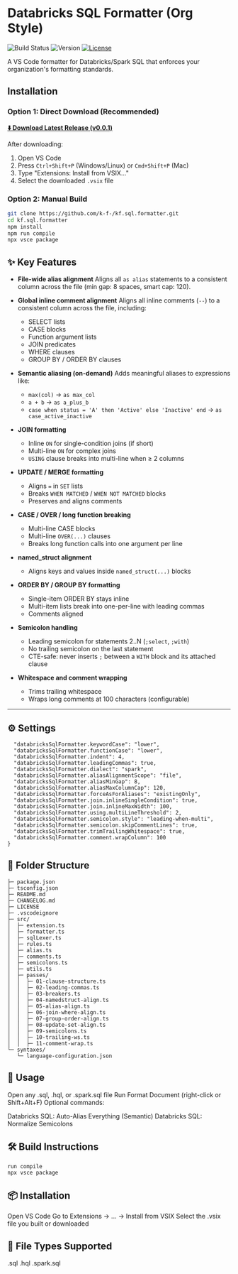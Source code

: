 # Databricks SQL Formatter (Org Style)

![Build Status](https://github.com/k-f-/kf.sql.formatter/workflows/CI/badge.svg)
![Version](https://img.shields.io/badge/version-0.0.1-blue)
[![License](https://img.shields.io/badge/license-MIT-green)](LICENSE)

A VS Code formatter for Databricks/Spark SQL that enforces your organization's formatting standards.

## Installation

### Option 1: Direct Download (Recommended)

**[⬇️ Download Latest Release (v0.0.1)](https://github.com/k-f-/kf.sql.formatter/releases/download/v0.0.1/databricks-sql-formatter-0.0.1.vsix)**

After downloading:

1. Open VS Code
2. Press `Ctrl+Shift+P` (Windows/Linux) or `Cmd+Shift+P` (Mac)
3. Type "Extensions: Install from VSIX..."
4. Select the downloaded `.vsix` file

### Option 2: Manual Build

```bash
git clone https://github.com/k-f-/kf.sql.formatter.git
cd kf.sql.formatter
npm install
npm run compile
npx vsce package
```

## ✨ Key Features

- **File-wide alias alignment**
  Aligns all `as alias` statements to a consistent column across the file (min gap: 8 spaces, smart cap: 120).

- **Global inline comment alignment**
  Aligns all inline comments (`--`) to a consistent column across the file, including:
  - SELECT lists
  - CASE blocks
  - Function argument lists
  - JOIN predicates
  - WHERE clauses
  - GROUP BY / ORDER BY clauses

- **Semantic aliasing (on-demand)**
  Adds meaningful aliases to expressions like:
  - `max(col)` → `as max_col`
  - `a + b` → `as a_plus_b`
  - `case when status = 'A' then 'Active' else 'Inactive' end` → `as case_active_inactive`

- **JOIN formatting**
  - Inline `ON` for single-condition joins (if short)
  - Multi-line `ON` for complex joins
  - `USING` clause breaks into multi-line when ≥ 2 columns

- **UPDATE / MERGE formatting**
  - Aligns `=` in `SET` lists
  - Breaks `WHEN MATCHED` / `WHEN NOT MATCHED` blocks
  - Preserves and aligns comments

- **CASE / OVER / long function breaking**
  - Multi-line CASE blocks
  - Multi-line `OVER(...)` clauses
  - Breaks long function calls into one argument per line

- **named_struct alignment**
  - Aligns keys and values inside `named_struct(...)` blocks

- **ORDER BY / GROUP BY formatting**
  - Single-item ORDER BY stays inline
  - Multi-item lists break into one-per-line with leading commas
  - Comments aligned

- **Semicolon handling**
  - Leading semicolon for statements 2..N (`;select`, `;with`)
  - No trailing semicolon on the last statement
  - CTE-safe: never inserts `;` between a `WITH` block and its attached clause

- **Whitespace and comment wrapping**
  - Trims trailing whitespace
  - Wraps long comments at 100 characters (configurable)

---

## ⚙️ Settings

```{
  "databricksSqlFormatter.keywordCase": "lower",
  "databricksSqlFormatter.functionCase": "lower",
  "databricksSqlFormatter.indent": 4,
  "databricksSqlFormatter.leadingCommas": true,
  "databricksSqlFormatter.dialect": "spark",
  "databricksSqlFormatter.aliasAlignmentScope": "file",
  "databricksSqlFormatter.aliasMinGap": 8,
  "databricksSqlFormatter.aliasMaxColumnCap": 120,
  "databricksSqlFormatter.forceAsForAliases": "existingOnly",
  "databricksSqlFormatter.join.inlineSingleCondition": true,
  "databricksSqlFormatter.join.inlineMaxWidth": 100,
  "databricksSqlFormatter.using.multiLineThreshold": 2,
  "databricksSqlFormatter.semicolon.style": "leading-when-multi",
  "databricksSqlFormatter.semicolon.skipCommentLines": true,
  "databricksSqlFormatter.trimTrailingWhitespace": true,
  "databricksSqlFormatter.comment.wrapColumn": 100
}
```

## 📁 Folder Structure

```databricks-sql-formatter/
├─ package.json
├─ tsconfig.json
├─ README.md
├─ CHANGELOG.md
├─ LICENSE
├─ .vscodeignore
├─ src/
│  ├─ extension.ts
│  ├─ formatter.ts
│  ├─ sqlLexer.ts
│  ├─ rules.ts
│  ├─ alias.ts
│  ├─ comments.ts
│  ├─ semicolons.ts
│  ├─ utils.ts
│  ├─ passes/
│  │  ├─ 01-clause-structure.ts
│  │  ├─ 02-leading-commas.ts
│  │  ├─ 03-breakers.ts
│  │  ├─ 04-namedstruct-align.ts
│  │  ├─ 05-alias-align.ts
│  │  ├─ 06-join-where-align.ts
│  │  ├─ 07-group-order-align.ts
│  │  ├─ 08-update-set-align.ts
│  │  ├─ 09-semicolons.ts
│  │  ├─ 10-trailing-ws.ts
│  │  ├─ 11-comment-wrap.ts
└─ syntaxes/
   └─ language-configuration.json
```

## 🚀 Usage

Open any .sql, .hql, or .spark.sql file
Run Format Document (right-click or Shift+Alt+F)
Optional commands:

Databricks SQL: Auto-Alias Everything (Semantic)
Databricks SQL: Normalize Semicolons

## 🛠 Build Instructions

```npm install
run compile
npx vsce package
```

## 📦 Installation

Open VS Code
Go to Extensions → ... → Install from VSIX
Select the .vsix file you built or downloaded

## 📁 File Types Supported

.sql
.hql
.spark.sql
